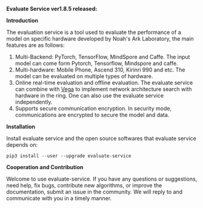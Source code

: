 **Evaluate Service ver1.8.5 released:**

**Introduction**

The evaluation service is a tool used to evaluate the performance of a 
model on specific hardware  developed by Noah's Ark Laboratory, the main features are as follows:
1. Multi-Backend: PyTorch, TensorFlow, MindSpore and Caffe. The input model can come form Pytorch, Tensorflow,
Mindspore and caffe.
2. Multi-hardware: Mobile Phone, Ascend 310, Kirinri 990 and etc. The model can be evaluated on multiple types of hardware.
3. Online real-time evaluation and offline evaluation. The evaluate service can combine with [Vega](https://github.com/huawei-noah/vega)
to implement network architecture search with hardware in the ring. One can also use the evaluate service independently.
4. Supports secure communication encryption. In security mode, communications are encrypted to secure the model and data.

**Installation**

Install evaluate service and the open source softwares that evaluate service depends on:

`pip3 install --user --upgrade evaluate-service`

**Cooperation and Contribution**

Welcome to use evaluate-service. If you have any questions or suggestions, need help, fix bugs, contribute new algorithms, 
or improve the documentation, submit an issue in the community. We will reply to and communicate with you in a timely manner.  

